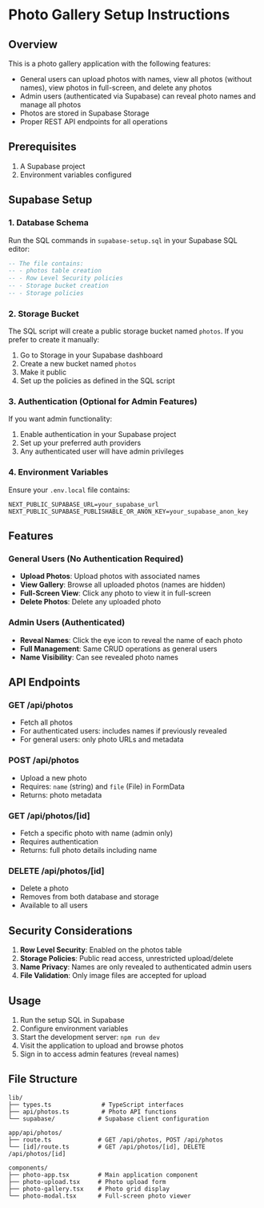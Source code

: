 # Photo Gallery Setup Instructions

## Overview
This is a photo gallery application with the following features:
- General users can upload photos with names, view all photos (without names), view photos in full-screen, and delete any photos
- Admin users (authenticated via Supabase) can reveal photo names and manage all photos
- Photos are stored in Supabase Storage
- Proper REST API endpoints for all operations

## Prerequisites
1. A Supabase project
2. Environment variables configured

## Supabase Setup

### 1. Database Schema
Run the SQL commands in `supabase-setup.sql` in your Supabase SQL editor:

```sql
-- The file contains:
-- - photos table creation
-- - Row Level Security policies
-- - Storage bucket creation
-- - Storage policies
```

### 2. Storage Bucket
The SQL script will create a public storage bucket named `photos`. If you prefer to create it manually:

1. Go to Storage in your Supabase dashboard
2. Create a new bucket named `photos`
3. Make it public
4. Set up the policies as defined in the SQL script

### 3. Authentication (Optional for Admin Features)
If you want admin functionality:
1. Enable authentication in your Supabase project
2. Set up your preferred auth providers
3. Any authenticated user will have admin privileges

### 4. Environment Variables
Ensure your `.env.local` file contains:

```env
NEXT_PUBLIC_SUPABASE_URL=your_supabase_url
NEXT_PUBLIC_SUPABASE_PUBLISHABLE_OR_ANON_KEY=your_supabase_anon_key
```

## Features

### General Users (No Authentication Required)
- **Upload Photos**: Upload photos with associated names
- **View Gallery**: Browse all uploaded photos (names are hidden)
- **Full-Screen View**: Click any photo to view it in full-screen
- **Delete Photos**: Delete any uploaded photo

### Admin Users (Authenticated)
- **Reveal Names**: Click the eye icon to reveal the name of each photo
- **Full Management**: Same CRUD operations as general users
- **Name Visibility**: Can see revealed photo names

## API Endpoints

### GET /api/photos
- Fetch all photos
- For authenticated users: includes names if previously revealed
- For general users: only photo URLs and metadata

### POST /api/photos
- Upload a new photo
- Requires: `name` (string) and `file` (File) in FormData
- Returns: photo metadata

### GET /api/photos/[id]
- Fetch a specific photo with name (admin only)
- Requires authentication
- Returns: full photo details including name

### DELETE /api/photos/[id]
- Delete a photo
- Removes from both database and storage
- Available to all users

## Security Considerations

1. **Row Level Security**: Enabled on the photos table
2. **Storage Policies**: Public read access, unrestricted upload/delete
3. **Name Privacy**: Names are only revealed to authenticated admin users
4. **File Validation**: Only image files are accepted for upload

## Usage

1. Run the setup SQL in Supabase
2. Configure environment variables
3. Start the development server: `npm run dev`
4. Visit the application to upload and browse photos
5. Sign in to access admin features (reveal names)

## File Structure

```
lib/
├── types.ts              # TypeScript interfaces
├── api/photos.ts         # Photo API functions
└── supabase/            # Supabase client configuration

app/api/photos/
├── route.ts             # GET /api/photos, POST /api/photos
└── [id]/route.ts        # GET /api/photos/[id], DELETE /api/photos/[id]

components/
├── photo-app.tsx        # Main application component
├── photo-upload.tsx     # Photo upload form
├── photo-gallery.tsx    # Photo grid display
└── photo-modal.tsx      # Full-screen photo viewer
```
